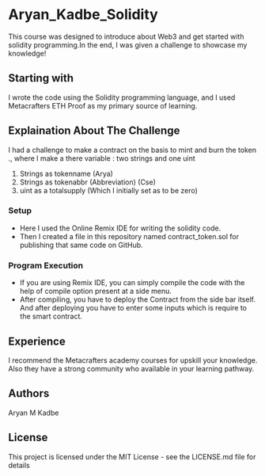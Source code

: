 # Aryan_Kadbe_Solidity

 This course was designed to introduce about Web3 and get started with solidity programming.In the end, I was given a challenge to showcase my knowledge!

## Starting with
I wrote the code using the Solidity programming language, and I used Metacrafters ETH Proof as my primary source of learning.

## Explaination About The Challenge 
 I had a challenge to make a contract on the basis to mint and burn the token ., where I make a there variable : two strings and one uint 
1. Strings as tokenname (Arya)
2. Strings as tokenabbr (Abbreviation) (Cse)
3. uint as a totalsupply (Which I initially set as to be zero)


### Setup

* Here I used the Online Remix IDE for writing the solidity code.
* Then I created a file in this repository named contract_token.sol for publishing that same code on GitHub.

### Program Execution

* If you are using Remix IDE, you can simply compile the code with the help of compile option present at a side menu.
* After compiling, you have to deploy the Contract from the side bar itself. And after deploying you have to enter some inputs which is require to the smart contract.

## Experience 

I recommend the Metacrafters academy courses for upskill your knowledge. Also they have a strong community who available in your learning pathway.

## Authors

Aryan M Kadbe


## License
This project is licensed under the MIT License - see the LICENSE.md file for details
